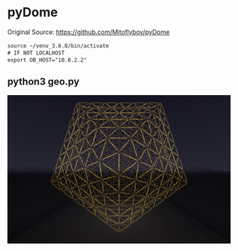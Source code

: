 # pyDome

Original Source: https://github.com/Mitoflyboy/pyDome

```
source ~/venv_3.6.8/bin/activate
# IF NOT LOCALHOST
export OB_HOST="10.0.2.2"
```

python3 geo.py
-------------
<img src="images/1.JPG" width="600" />

